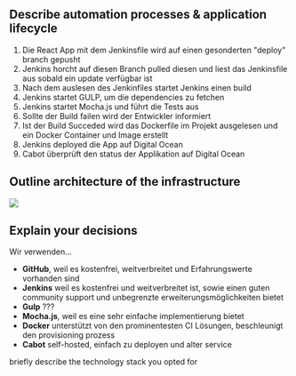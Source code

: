 ## Describe automation processes & application lifecycle

1. Die React App mit dem Jenkinsfile wird auf einen gesonderten "deploy" branch gepusht
2. Jenkins horcht auf diesen Branch pulled diesen und liest das Jenkinsfile aus sobald ein update verfügbar ist
3. Nach dem auslesen des Jenkinfiles startet Jenkins einen build
4. Jenkins startet GULP, um die dependencies zu fetchen
5. Jenkins startet Mocha.js und führt die Tests aus
6. Sollte der Build failen wird der Entwickler informiert
7. Ist der Build Succeded wird das Dockerfile im Projekt ausgelesen und ein Docker Container und Image erstellt
8. Jenkins deployed die App auf Digital Ocean
9. Cabot überprüft den status der Applikation auf Digital Ocean


## Outline architecture of the infrastructure
![](path)


## Explain your decisions

Wir verwenden...

- **GitHub**, weil es kostenfrei, weitverbreitet und Erfahrungswerte vorhanden sind
- **Jenkins** weil es kostenfrei und weitverbreitet ist, sowie einen guten community support und unbegrenzte erweiterungsmöglichkeiten bietet
- **Gulp** ???
- **Mocha.js**, weil es eine sehr einfache implementierung bietet
- **Docker** unterstützt von den prominentesten CI Lösungen, beschleunigt den provisioning prozess
- **Cabot** self-hosted, einfach zu deployen und alter service 

briefly describe the technology stack you opted for
